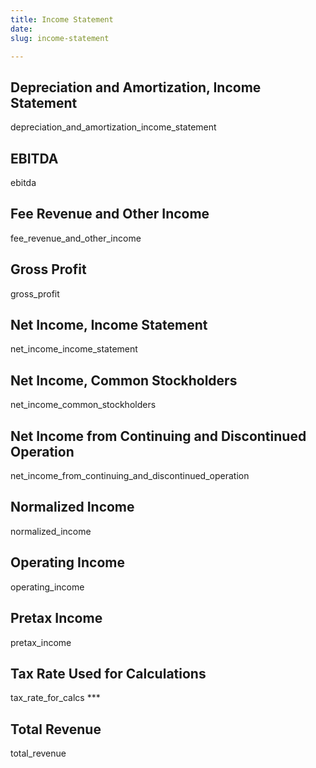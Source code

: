```yaml
---
title: Income Statement
date: 
slug: income-statement

---
```

## Depreciation and Amortization, Income Statement

depreciation_and_amortization_income_statement

## EBITDA

ebitda

## Fee Revenue and Other Income

fee_revenue_and_other_income

## Gross Profit

gross_profit

## Net Income, Income Statement

net_income_income_statement

## Net Income, Common Stockholders

net_income_common_stockholders

## Net Income from Continuing and Discontinued Operation

net_income_from_continuing_and_discontinued_operation

## Normalized Income

normalized_income

## Operating Income

operating_income

## Pretax Income

pretax_income

## Tax Rate Used for Calculations

tax_rate_for_calcs ***

## Total Revenue

total_revenue